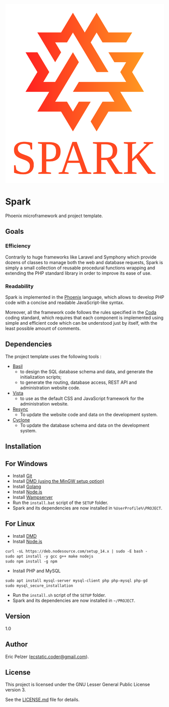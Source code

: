 ![](https://github.com/senselogic/SPARK/blob/master/LOGO/spark.png)

# Spark

Phoenix microframework and project template.

## Goals

### Efficiency

Contrarily to huge frameworks like Laravel and Symphony which provide dozens of classes to manage both the web and database requests, Spark is simply a small
collection of reusable procedural functions wrapping and extending the PHP standard library in order to improve its ease of use.

### Readability

Spark is implemented in the [Phoenix](https://github.com/senselogic/PHOENIX) language, which allows to develop PHP code with a concise and readable JavaScript-like syntax.

Moreover, all the framework code follows the rules specified in the [Coda](https://github.com/senselogic/CODA) coding standard, which requires that each component is implemented
using simple and efficient code which can be understood just by itself, with the least possible amount of comments.

## Dependencies

The project template uses the following tools :

* [Basil](https://github.com/senselogic/BASIL)
    * to design the SQL database schema and data, and generate the initialization scripts;
    * to generate the routing, database access, REST API and administration website code.
* [Vista](https://github.com/senselogic/VISTA)
    * to use as the default CSS and JavaScript framework for the administration website.
* [Resync](https://github.com/senselogic/RESYNC)
    * To update the website code and data on the development system.
* [Cyclone](https://github.com/senselogic/CYCLONE)
    * To update the database schema and data on the development system.

## Installation

## For Windows

* Install [Git](https://gitforwindows.org/)
* Install [DMD (using the MinGW setup option)](https://dlang.org/download.html)
* Install [Golang](https://golang.org/dl/)
* Install [Node.js](https://nodejs.org/en/download/)
* Install [Wampserver](https://www.wampserver.com/)
* Run the `install.bat` script of the `SETUP` folder.
* Spark and its dependencies are now installed in `%UserProfile%\PROJECT`.

## For Linux

* Install [DMD](https://dlang.org/download.html)
* Install [Node.js](https://nodejs.org/en/download/)

```
curl -sL https://deb.nodesource.com/setup_14.x | sudo -E bash -
sudo apt install -y gcc g++ make nodejs
sudo npm install -g npm
```

* Install PHP and MySQL

```
sudo apt install mysql-server mysql-client php php-mysql php-gd
sudo mysql_secure_installation
```

* Run the `install.sh` script of the `SETUP` folder.
* Spark and its dependencies are now installed in `~/PROJECT`.

## Version

1.0

## Author

Eric Pelzer (ecstatic.coder@gmail.com).

## License

This project is licensed under the GNU Lesser General Public License version 3.

See the [LICENSE.md](LICENSE.md) file for details.

